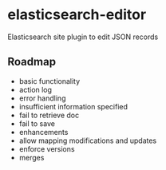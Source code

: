 # elasticsearch-editor
Elasticsearch site plugin to edit JSON records

## Roadmap

* basic functionality
 * action log
 * error handling
  * insufficient information specified
  * fail to retrieve doc
  * fail to save
* enhancements
 * allow mapping modifications and updates
 * enforce versions
 * merges


